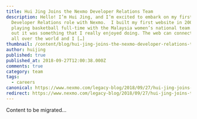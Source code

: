 ```yaml
---
title: Hui Jing Joins the Nexmo Developer Relations Team
description: Hello! I’m Hui Jing, and I’m excited to embark on my first
  Developer Relations role with Nexmo.  I built my first website in 2009 while
  playing basketball full-time with the Malaysia women’s national team. Turns
  out it was something that I really enjoyed doing. The web can connect people
  all over the world and I […]
thumbnail: /content/blog/hui-jing-joins-the-nexmo-developer-relations-team-dr/qing-ming-2018-22.jpg
author: huijing
published: true
published_at: 2018-09-27T12:00:38.000Z
comments: true
category: team
tags:
  - careers
canonical: https://www.nexmo.com/legacy-blog/2018/09/27/hui-jing-joins-the-nexmo-developer-relations-team-dr
redirect: https://www.nexmo.com/legacy-blog/2018/09/27/hui-jing-joins-the-nexmo-developer-relations-team-dr
---
```


Content to be migrated...
